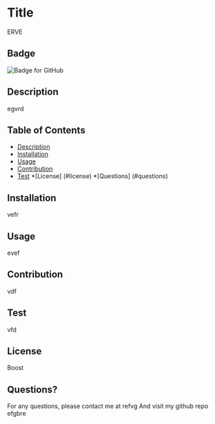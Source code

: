 # Title
ERVE
## Badge
![Badge for GitHub](https://img.shields.io/github/languages/top/Boost?style=flat&logo=appveyor)
## Description
egvrd
## Table of Contents
   * [Description](#description)
   * [Installation](#installation)
   * [Usage](#usage)
   * [Contribution](#contribution)
   * [Test](#test)
   *[License] (#license)
   *[Questions] (#questions)
   
## Installation
vefr
## Usage
evef
## Contribution
vdf
## Test
vfd
## License
Boost
## Questions?
For any questions, please contact me at refvg And visit my github repo efgbre